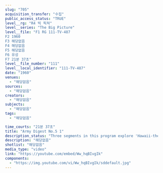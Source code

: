 ```yaml
---
slug: "705"
acquisition_transfer: "수집"
public_access_status: "TRUE"
level__rg: "R4 빅 픽쳐"
level__series: "The Big Picture"
level__file: "F1 RG 111-TV-487
F2 1960
F3 해당없음
F4 해당없음
F5 해당없음
F6 유성
F7 21분 37초"
level__file_number: "111"
level__local_identifier: "111-TV-487"
date: "1960"
venues: 
  - "해당없음"
sources: 
  - "해당없음"
creators: 
  - "해당없음"
subjects: 
  - "해당없음"
tags: 
  - "해당없음"

time_courts: "21분 37초"
title: "Army Digest No.5 1"
description_status: "Three segments in this program explore 'Hawaii-the 50th state,' the 'Nike-Hercules,' and 'The Nike and the Torri.'"
description: "해당없음"
shotlist: "해당없음"
media_type: "video"
link: "https://youtube.com/embed/Ww_hqBIvgIk"
components: 
  - "https://img.youtube.com/vi/Ww_hqBIvgIk/sddefault.jpg"
---
```


